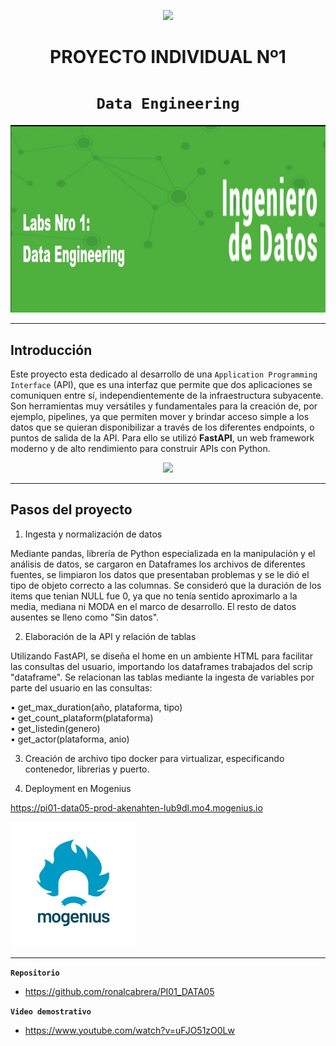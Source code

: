 <p align=center><img src=https://d31uz8lwfmyn8g.cloudfront.net/Assets/logo-henry-white-lg.png><p>

# <h1 align=center> **PROYECTO INDIVIDUAL Nº1** </h1>

# <h1 align=center>**`Data Engineering`**</h1>

<p align="center">
<img src="src/Banner.jpg"  height=300>
</p>



<hr>

## **Introducción**

Este proyecto esta dedicado al desarrollo de una `Application Programming Interface` (API), que es una interfaz que permite que dos aplicaciones se comuniquen entre sí, independientemente de la infraestructura subyacente. Son herramientas muy versátiles y fundamentales para la creación de, por ejemplo, pipelines, ya que permiten mover y brindar acceso simple a los datos que se quieran disponibilizar a través de los diferentes endpoints, o puntos de salida de la API. Para ello se utilizó **FastAPI**, un web framework moderno y de alto rendimiento para construir APIs con Python.
<p align=center>
<img src = 'https://i.ibb.co/9t3dD7D/blog-zenvia-imagens-3.png' height=250><p>

<hr>

## **Pasos del proyecto**

1. Ingesta y normalización de datos <br>

Mediante pandas, librería de Python especializada en la manipulación y el análisis de datos, se cargaron en Dataframes los archivos de diferentes fuentes, se limpiaron los datos que presentaban problemas y se le dió el tipo de objeto correcto a las columnas. Se consideró que la duración de los items que tenian NULL fue 0, ya que no tenía sentido aproximarlo a la media, mediana ni MODA en el marco de desarrollo. El resto de datos ausentes se lleno como "Sin datos".

2. Elaboración de la API y relación de tablas<br>

Utilizando FastAPI, se diseña el home en un ambiente HTML para facilitar las consultas del usuario, importando los dataframes trabajados del scrip "dataframe". Se relacionan las tablas mediante la ingesta de variables por parte del usuario en las consultas:
 
 • get_max_duration(año, plataforma, tipo) <br>
 • get_count_plataform(plataforma) <br>
 • get_listedin(genero) <br>
 • get_actor(plataforma, anio) <br>

3. Creación de archivo tipo docker para virtualizar, especificando contenedor, librerias y puerto.

4. Deployment en Mogenius

https://pi01-data05-prod-akenahten-lub9dl.mo4.mogenius.io
<br>
<p align=left>
<img src = 'src/mogenius.jpg' height=200></p>
<hr>


**`Repositorio`**

+ https://github.com/ronalcabrera/PI01_DATA05


**`Video demostrativo`**

+ https://www.youtube.com/watch?v=uFJO51zO0Lw

